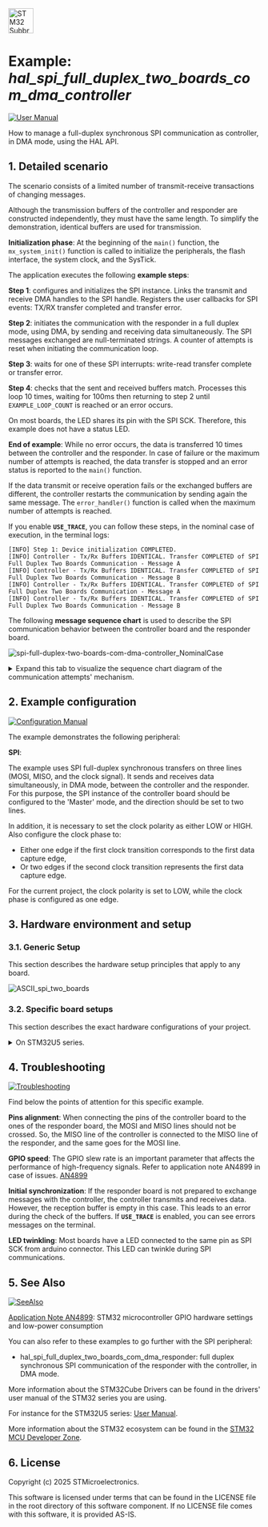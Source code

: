 <img src="doc/subbrand-stm32.svg" width="50" alt="STM32 Subbrand Logo"/>

# __Example: *hal_spi_full_duplex_two_boards_com_dma_controller*__

[![User Manual](doc/read_the-UM.svg)](https://dev.st.com/stm32cube-docs/examples/latest/ "Online documentation.")

How to manage a full-duplex synchronous SPI communication as controller, in DMA mode, using the HAL API.


## __1. Detailed scenario__

The scenario consists of a limited number of transmit-receive transactions of changing messages.

Although the transmission buffers of the controller and responder are constructed independently, they must have the same length.
To simplify the demonstration, identical buffers are used for transmission.

__Initialization phase__: At the beginning of the `main()` function, the `mx_system_init()` function is called to initialize the peripherals, the flash interface, the system clock, and the SysTick.

The application executes the following __example steps__:

__Step 1__: configures and initializes the SPI instance. Links the transmit and receive DMA handles to the SPI handle. Registers the user callbacks for SPI events: TX/RX transfer completed and transfer error.

__Step 2__: initiates the communication with the responder in a full duplex mode, using DMA, by sending and receiving data simultaneously. The SPI messages exchanged are null-terminated strings. A counter of attempts is reset when initiating the communication loop.

__Step 3__: waits for one of these SPI interrupts: write-read transfer complete or transfer error.

__Step 4__: checks that the sent and received buffers match.
            Processes this loop 10 times, waiting for 100ms then returning to step 2 until `EXAMPLE_LOOP_COUNT` is reached or an error occurs.

On most boards, the LED shares its pin with the SPI SCK. Therefore, this example does not have a status LED.

__End of example__: While no error occurs, the data is transferred 10 times between the controller and the responder. In case of failure or the maximum number of attempts is reached, the data transfer is stopped and an error status is reported to the `main()` function.

If the data transmit or receive operation fails or the exchanged buffers are different, the controller restarts the communication by sending again the same message. The `error_handler()` function is called when the maximum number of attempts is reached.

If you enable **`USE_TRACE`**, you can follow these steps, in the nominal case of execution, in the terminal logs:

```text
[INFO] Step 1: Device initialization COMPLETED.
[INFO] Controller - Tx/Rx Buffers IDENTICAL. Transfer COMPLETED of SPI Full Duplex Two Boards Communication - Message A
[INFO] Controller - Tx/Rx Buffers IDENTICAL. Transfer COMPLETED of SPI Full Duplex Two Boards Communication - Message B
[INFO] Controller - Tx/Rx Buffers IDENTICAL. Transfer COMPLETED of SPI Full Duplex Two Boards Communication - Message A
[INFO] Controller - Tx/Rx Buffers IDENTICAL. Transfer COMPLETED of SPI Full Duplex Two Boards Communication - Message B
```

The following **message sequence chart** is used to describe the SPI communication behavior between the controller board and the responder board.

![spi-full-duplex-two-boards-com-dma-controller_NominalCase](doc/spi-full-duplex-two-boards-com-dma-controller_NominalCase.svg)

<details>
<summary> Expand this tab to visualize the sequence chart diagram of the communication attempts' mechanism. </summary>

![spi-full-duplex-two-boards-com-dma-controller_AttemptsMechanism](doc/spi-full-duplex-two-boards-com-dma-controller_AttemptsMechanism.svg)

</details>


## __2. Example configuration__

[![Configuration Manual](doc/configure_with-ConfigurationMa.svg)](https://dev.st.com/stm32cube-docs/examples/latest/#:~:text=config "An offline version is also available in the STM32Cube firmware package.")

The example demonstrates the following peripheral:

__SPI__:

The example uses SPI full-duplex synchronous transfers on three lines (MOSI, MISO, and the clock signal). It sends and receives data simultaneously, in DMA mode, between the controller and the responder.
For this purpose, the SPI instance of the controller board should be configured to the 'Master' mode, and the direction should be set to two lines.

In addition, it is necessary to set the clock polarity as either LOW or HIGH.
Also configure the clock phase to:

- Either one edge if the first clock transition corresponds to the first data capture edge,
- Or two edges if the second clock transition represents the first data capture edge.

For the current project, the clock polarity is set to LOW, while the clock phase is configured as one edge.


## __3. Hardware environment and setup__

### __3.1. Generic Setup__

This section describes the hardware setup principles that apply to any board.

<!--
@startuml
@startditaa{doc/ASCII_spi_two_boards.png} -E -S

    /-------------------------\                     /-------------------------\
    |          /--------------+                     +--------------\          |
    |          |SPI           |                     |           SPI|          |
    |          |              |                     |              |          |
    |          |          SCK *--------+->----------* SCK          |          |
    |          |              |                     |              |          |
    |          |              |                     |              |          |
    |          |         MOSI *--------+->----------* MOSI         |          |
    |          |              |                     |              |          |
    |          |              |                     |              |          |
    |          |         MISO *----------<----------* MISO         |          |
    |          |              |                     |              |          |
    |          |              |                     |              |          |
    |          \--------------+                     +--------------/          |
    |                         |                     |                         |
    |                     GND *---------------------* GND                     |
    |                         |                     |                         |
    |  /------------------\   |                     |  /-----------------\    |
    |  | STM32 Controller |   |                     |  | STM32 Responder |    |
    |  | MCU              |   |                     |  | MCU             |    |
    |  \------------------/   |                     |  \-----------------/    |
    \-------------------------/                     \-------------------------/

@endditaa
@enduml
-->

![ASCII_spi_two_boards](doc/ASCII_spi_two_boards.png)

### __3.2. Specific board setups__

This section describes the exact hardware configurations of your project.


<details>
<summary>On STM32U5 series.</summary>
<details>
  <summary>On board B-U585I-IOT02A.</summary>

  | Board connector   | MCU pin | Signal name | ARDUINO <br> connector pin |
  | :---:             | :---:   | :---:       | :---:                      |
  | CN13-6            | PE13    | SPI1_SCK    | ARDUINO CONNECTOR - D13    |
  | CN13-5            | PE14    | SPI1_MISO   | ARDUINO CONNECTOR - D12    |
  | CN13-4            | PE15    | SPI1_MOSI   | ARDUINO CONNECTOR - D11    |

</details>
<details>
  <summary>On board NUCLEO-U575ZI-Q.</summary>

  | Board connector   | MCU pin | Signal name  | ARDUINO <br> connector pin |
  | :---:             | :---:   | :---:        | :---:                      |
  | CN7-10            | PA5     | SPI1_SCK     | Zio CONNECTOR - D13        |
  | CN7-12            | PA6     | SPI1_MISO    | Zio CONNECTOR - D12        |
  | CN7-14            | PA7     | SPI1_MOSI    | Zio CONNECTOR - D11        |

</details>
</details>

## __4. Troubleshooting__

[![Troubleshooting](doc/debug_with-Troubleshooting.svg)](https://dev.st.com/stm32cube-docs/examples/latest/#:~:text=Troubleshooting "An offline version is also available in the STM32Cube firmware package.")

Find below the points of attention for this specific example.

__Pins alignment__: When connecting the pins of the controller board to the ones of the responder board, the MOSI and MISO lines should not be crossed. So, the MISO line of the controller is connected to the MISO line of the responder, and the same goes for the MOSI line.

__GPIO speed__: The GPIO slew rate is an important parameter that affects the performance of high-frequency signals. Refer to application note AN4899 in case of issues.
[AN4899](https://www.st.com/resource/en/application_note/an4899-stm32-microcontroller-gpio-hardware-settings-and-lowpower-consumption-stmicroelectronics.pdf)

__Initial synchronization__: If the responder board is not prepared to exchange messages with the controller, the controller transmits and receives data. However, the reception buffer is empty in this case. This leads to an error during the check of the buffers. If **`USE_TRACE`** is enabled, you can see errors messages on the terminal.

__LED twinkling__: Most boards have a LED connected to the same pin as SPI SCK from arduino connector. This LED can twinkle during SPI communications.


## __5. See Also__

[![SeeAlso](doc/go_further_with-STM32.svg)](https://dev.st.com/stm32cube-docs/examples/latest/#:~:text=See%20Also "An offline version is also available in the Cube Firmware package.")

[Application Note AN4899](https://www.st.com/resource/en/application_note/an4899-stm32-microcontroller-gpio-hardware-settings-and-lowpower-consumption-stmicroelectronics.pdf): STM32 microcontroller GPIO hardware settings and low-power consumption

You can also refer to these examples to go further with the SPI peripheral:

- hal_spi_full_duplex_two_boards_com_dma_responder: full duplex synchronous SPI communication of the responder with the controller, in DMA mode.

More information about the STM32Cube Drivers can be found in the drivers' user manual of the STM32 series you are using.

For instance for the STM32U5 series: [User Manual](https://www.st.com/resource/en/user_manual/dm00813340-.pdf).

More information about the STM32 ecosystem can be found in the [STM32 MCU Developer Zone](https://www.st.com/content/st_com/en/stm32-mcu-developer-zone.html).


## __6. License__

Copyright (c) 2025 STMicroelectronics.

This software is licensed under terms that can be found in the LICENSE file in the root directory
of this software component.
If no LICENSE file comes with this software, it is provided AS-IS.
